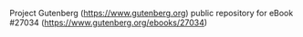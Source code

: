 Project Gutenberg (https://www.gutenberg.org) public repository for eBook #27034 (https://www.gutenberg.org/ebooks/27034)
